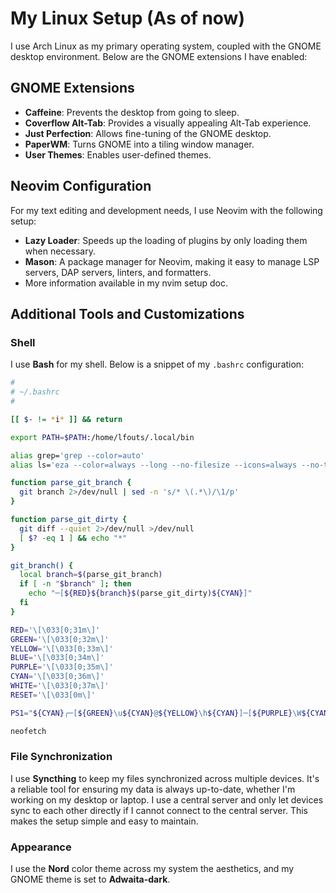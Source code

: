 # My Linux Setup (As of now)

I use Arch Linux as my primary operating system, coupled with the GNOME desktop environment. Below are the GNOME extensions I have enabled:

## GNOME Extensions

- **Caffeine**: Prevents the desktop from going to sleep.
- **Coverflow Alt-Tab**: Provides a visually appealing Alt-Tab experience.
- **Just Perfection**: Allows fine-tuning of the GNOME desktop.
- **PaperWM**: Turns GNOME into a tiling window manager.
- **User Themes**: Enables user-defined themes.
## Neovim Configuration

For my text editing and development needs, I use Neovim with the following setup:

- **Lazy Loader**: Speeds up the loading of plugins by only loading them when necessary.
- **Mason**: A package manager for Neovim, making it easy to manage LSP servers, DAP servers, linters, and formatters.
- More information available in my nvim setup doc.

## Additional Tools and Customizations

### Shell

I use **Bash** for my shell. Below is a snippet of my `.bashrc` configuration:

```sh
#
# ~/.bashrc
#

[[ $- != *i* ]] && return

export PATH=$PATH:/home/lfouts/.local/bin

alias grep='grep --color=auto'
alias ls='eza --color=always --long --no-filesize --icons=always --no-time --no-user --no-permissions'

function parse_git_branch {
  git branch 2>/dev/null | sed -n 's/* \(.*\)/\1/p'
}

function parse_git_dirty {
  git diff --quiet 2>/dev/null >/dev/null
  [ $? -eq 1 ] && echo "*"
}

git_branch() {
  local branch=$(parse_git_branch)
  if [ -n "$branch" ]; then
    echo "─[${RED}${branch}$(parse_git_dirty)${CYAN}]"
  fi
}

RED='\[\033[0;31m\]'
GREEN='\[\033[0;32m\]'
YELLOW='\[\033[0;33m\]'
BLUE='\[\033[0;34m\]'
PURPLE='\[\033[0;35m\]'
CYAN='\[\033[0;36m\]'
WHITE='\[\033[0;37m\]'
RESET='\[\033[0m\]'

PS1="${CYAN}╭─[${GREEN}\u${CYAN}@${YELLOW}\h${CYAN}]─[${PURPLE}\W${CYAN}]$(git_branch)\n╰─\$ ${RESET}"

neofetch
```

### File Synchronization

I use **Syncthing** to keep my files synchronized across multiple devices. It's a reliable tool for ensuring my data is always up-to-date, whether I'm working on my desktop or laptop. I use a central server and only let devices sync to each other directly if I cannot connect to the central server. This makes the setup simple and easy to maintain.

### Appearance

I use the **Nord** color theme across my system the aesthetics, and my GNOME theme is set to **Adwaita-dark**.